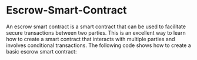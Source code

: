 # Escrow-Smart-Contract
An escrow smart contract is a smart contract that can be used to facilitate secure transactions between two parties. This is an excellent way to learn how to create a smart contract that interacts with multiple parties and involves conditional transactions. The following code shows how to create a basic escrow smart contract:
